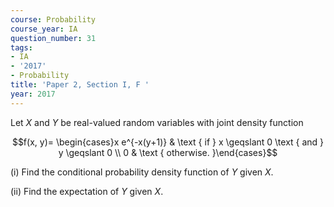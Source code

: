 ```yaml
---
course: Probability
course_year: IA
question_number: 31
tags:
- IA
- '2017'
- Probability
title: 'Paper 2, Section I, F '
year: 2017
---
```




Let $X$ and $Y$ be real-valued random variables with joint density function

$$f(x, y)= \begin{cases}x e^{-x(y+1)} & \text { if } x \geqslant 0 \text { and } y \geqslant 0 \\ 0 & \text { otherwise. }\end{cases}$$

(i) Find the conditional probability density function of $Y$ given $X$.

(ii) Find the expectation of $Y$ given $X$.
